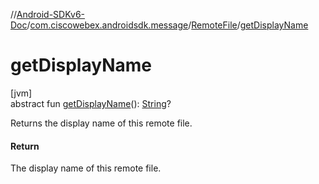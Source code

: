 //[Android-SDKv6-Doc](../../../index.md)/[com.ciscowebex.androidsdk.message](../index.md)/[RemoteFile](index.md)/[getDisplayName](get-display-name.md)

# getDisplayName

[jvm]\
abstract fun [getDisplayName](get-display-name.md)(): [String](https://kotlinlang.org/api/latest/jvm/stdlib/kotlin/-string/index.html)?

Returns the display name of this remote file.

#### Return

The display name of this remote file.
